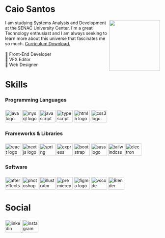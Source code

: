 <h1 align="left">Caio Santos</h1>

<img align="right" height="165" src="https://user-images.githubusercontent.com/81544166/176923632-f1f84d8e-cde0-4d6d-9ce7-fd4a060e3628.gif"  />

<p align="left">I am studying Systems Analysis and Development at the SENAC University Center.  I'm a great Technology enthusiast and I am always seeking to learn more about this universe that fascinates me so much. <a href="https://github.com/zCaioSantos/zCaioSantos/files/9300893/Curriculo.-.Caio.Fernandes.dos.Santos.pdf">Curriculum Download.</a> <br><br>💠 Front-End Developer<br>💠 VFX Editor<br>💠 Web Designer</p>

<h1 align="left">Skills</h1>

###

<h3 align="left">Programming Languages</h3>

###

<div align="left">
  <img src="https://cdn.jsdelivr.net/gh/devicons/devicon/icons/java/java-original-wordmark.svg" height="40" width="52" alt="java logo" title="Java"  />
  <img src="https://cdn.jsdelivr.net/gh/devicons/devicon/icons/mysql/mysql-plain.svg" height="40" width="52" alt="mysql logo"  title="MySQL" />
  <img src="https://cdn.jsdelivr.net/gh/devicons/devicon/icons/javascript/javascript-original.svg" height="40" width="52" alt="javascript logo" title="JavaScript" />
  <img src="https://cdn.jsdelivr.net/gh/devicons/devicon/icons/typescript/typescript-original.svg" height="40" width="52" alt="typescript logo" title="TypeScript"  />
  <img src="https://cdn.jsdelivr.net/gh/devicons/devicon/icons/html5/html5-original.svg" height="40" width="52" alt="html5 logo" title="HTML5" />
  <img src="https://cdn.jsdelivr.net/gh/devicons/devicon/icons/css3/css3-original.svg" height="40" width="52" alt="css3 logo" title="CSS3"  />
</div>

###

<h3 align="left">Frameworks & Libraries</h3>

###

<div align="left">
  <img src="https://cdn.jsdelivr.net/gh/devicons/devicon/icons/react/react-original.svg" height="40" width="52" alt="react logo" title="React"  />
  <img src="https://cdn.jsdelivr.net/gh/devicons/devicon/icons/nextjs/nextjs-original.svg" height="40" width="52" alt="nextjs logo" title="Next"  />
  <img src="https://cdn.jsdelivr.net/gh/devicons/devicon/icons/spring/spring-original.svg" height="40" width="52" alt="spring logo" title="Spring"  />
  <img src="https://cdn.jsdelivr.net/gh/devicons/devicon/icons/express/express-original.svg" height="40" width="52" alt="express logo" title="Express"  />
  <img src="https://cdn.jsdelivr.net/gh/devicons/devicon/icons/bootstrap/bootstrap-original.svg" height="40" width="52" alt="bootstrap logo" title="Bootstrap" />
  <img src="https://cdn.jsdelivr.net/gh/devicons/devicon/icons/sass/sass-original.svg" height="40" width="52" alt="sass logo" title="SASS" />
  <img src="https://cdn.jsdelivr.net/gh/devicons/devicon/icons/tailwindcss/tailwindcss-original-wordmark.svg" height="40" width="52" alt="tailwindcss logo" title="TailWind"  />
  <img src="https://cdn.jsdelivr.net/gh/devicons/devicon/icons/electron/electron-original.svg" height="40" width="52" alt="electron logo" title="Electron"  />
</div>

###

<h3 align="left">Software</h3>

###

<div align="left">
  <img src="https://user-images.githubusercontent.com/81544166/183937497-24de2d00-0fd2-449f-b688-de7c64fda52c.png" height="40" width="52" alt="aftereffects logo" title="Adobe After Effects"  />
  <img src="https://user-images.githubusercontent.com/81544166/183937501-30bbbec7-deea-483e-805b-0cce07855818.png" height="40" width="52" alt="photoshop logo" title="Adobe Photoshop" />
  <img src="https://user-images.githubusercontent.com/81544166/183937502-4988a4fd-dc13-4047-9b17-14dadef9c4aa.png" height="40" width="52" alt="illustrator logo" title="Adobe Illustrator"  />
  <img src="https://user-images.githubusercontent.com/81544166/183937505-7f5f72b2-810a-42db-8e1e-51f72cf4301f.png" height="40" width="52" alt="premierepro logo" title="Adobe Premiere Pro" />
  <img src="https://cdn.jsdelivr.net/gh/devicons/devicon/icons/figma/figma-original.svg" height="40" width="52" alt="figma logo" title="Figma" />
  <img src="https://cdn.jsdelivr.net/gh/devicons/devicon/icons/vscode/vscode-original.svg" height="40" width="52" alt="vscode logo" title="VSCode" />
  <img src="https://user-images.githubusercontent.com/81544166/183931538-8f3e8493-c314-4816-81b3-0cd902357b8a.png" height="40" width="52" alt="Blender logo" title="Blender3D" />
</div>

###

<h1 align="left">Social</h1>

###

<div align="left">
  <a href="https://www.linkedin.com/in/zcaiosantos/" target="_blank">
    <img src="https://raw.githubusercontent.com/maurodesouza/profile-readme-generator/master/src/assets/icons/social/linkedin/default.svg" width="52" height="40" alt="linkedin logo" title="Linkedin"  />
  </a>
  <a href="https://www.instagram.com/caiozf/" target="_blank">
    <img src="https://raw.githubusercontent.com/maurodesouza/profile-readme-generator/master/src/assets/icons/social/instagram/default.svg" width="52" height="40" alt="instagram logo" title="Instagram"  />
  </a>
</div>

###
